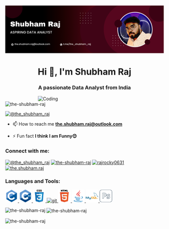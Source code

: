 ![logo](https://github.com/the-shubham-raj/github_banner/blob/main/Github%20Banner.png)
<h1 align="center">Hi 👋, I'm Shubham Raj</h1>
<h3 align="center">A passionate Data Analyst from India</h3>
<img align="right" alt="Coding" width="400" src="https://media4.giphy.com/media/v1.Y2lkPTc5MGI3NjExdmp2Y2s0ZWltYmJrMW55bTdjaXRhN2FnN3h2OGQ3bTYyYjdnejNuMSZlcD12MV9pbnRlcm5hbF9naWZfYnlfaWQmY3Q9Zw/u2pmTWUi0MXjyrMaVj/giphy.gif">


<p align="left"> <img src="https://komarev.com/ghpvc/?username=the-shubham-raj&label=Profile%20views&color=0e75b6&style=flat" alt="the-shubham-raj" /> </p>

<p align="left"> <a href="https://twitter.com/@the_shubham_raj" target="blank"><img src="https://img.shields.io/twitter/follow/@the_shubham_raj?logo=twitter&style=for-the-badge" alt="@the_shubham_raj" /></a> </p>

- 📫 How to reach me **the.shubham.raj@outlook.com**

- ⚡ Fun fact **I think I am Funny😊**

<h3 align="left">Connect with me:</h3>
<p align="left">
<a href="https://twitter.com/@the_shubham_raj" target="blank"><img align="center" src="https://raw.githubusercontent.com/rahuldkjain/github-profile-readme-generator/master/src/images/icons/Social/twitter.svg" alt="@the_shubham_raj" height="30" width="40" /></a>
<a href="https://linkedin.com/in/the-shubham-raj" target="blank"><img align="center" src="https://raw.githubusercontent.com/rahuldkjain/github-profile-readme-generator/master/src/images/icons/Social/linked-in-alt.svg" alt="the-shubham-raj" height="30" width="40" /></a>
<a href="https://fb.com/rajrocky0631" target="blank"><img align="center" src="https://raw.githubusercontent.com/rahuldkjain/github-profile-readme-generator/master/src/images/icons/Social/facebook.svg" alt="rajrocky0631" height="30" width="40" /></a>
<a href="https://instagram.com/the.shubham.raj" target="blank"><img align="center" src="https://raw.githubusercontent.com/rahuldkjain/github-profile-readme-generator/master/src/images/icons/Social/instagram.svg" alt="the.shubham.raj" height="30" width="40" /></a>
</p>

<h3 align="left">Languages and Tools:</h3>
<p align="left"> <a href="https://www.cprogramming.com/" target="_blank" rel="noreferrer"> <img src="https://raw.githubusercontent.com/devicons/devicon/master/icons/c/c-original.svg" alt="c" width="40" height="40"/> </a> <a href="https://www.w3schools.com/cpp/" target="_blank" rel="noreferrer"> <img src="https://raw.githubusercontent.com/devicons/devicon/master/icons/cplusplus/cplusplus-original.svg" alt="cplusplus" width="40" height="40"/> </a> <a href="https://www.w3schools.com/css/" target="_blank" rel="noreferrer"> <img src="https://raw.githubusercontent.com/devicons/devicon/master/icons/css3/css3-original-wordmark.svg" alt="css3" width="40" height="40"/> </a> <a href="https://git-scm.com/" target="_blank" rel="noreferrer"> <img src="https://www.vectorlogo.zone/logos/git-scm/git-scm-icon.svg" alt="git" width="40" height="40"/> </a> <a href="https://www.w3.org/html/" target="_blank" rel="noreferrer"> <img src="https://raw.githubusercontent.com/devicons/devicon/master/icons/html5/html5-original-wordmark.svg" alt="html5" width="40" height="40"/> </a> <a href="https://www.java.com" target="_blank" rel="noreferrer"> <img src="https://raw.githubusercontent.com/devicons/devicon/master/icons/java/java-original.svg" alt="java" width="40" height="40"/> </a> <a href="https://www.mysql.com/" target="_blank" rel="noreferrer"> <img src="https://raw.githubusercontent.com/devicons/devicon/master/icons/mysql/mysql-original-wordmark.svg" alt="mysql" width="40" height="40"/> </a> <a href="https://www.photoshop.com/en" target="_blank" rel="noreferrer"> <img src="https://raw.githubusercontent.com/devicons/devicon/master/icons/photoshop/photoshop-line.svg" alt="photoshop" width="40" height="40"/> </a> </p>

<p><img align="left" src="https://github-readme-stats.vercel.app/api/top-langs?username=the-shubham-raj&show_icons=true&locale=en&layout=compact" alt="the-shubham-raj" /></p>

<p>&nbsp;<img align="center" src="https://github-readme-stats.vercel.app/api?username=the-shubham-raj&show_icons=true&locale=en" alt="the-shubham-raj" /></p>

<p><img align="center" src="https://github-readme-streak-stats.herokuapp.com/?user=the-shubham-raj&" alt="the-shubham-raj" /></p>
